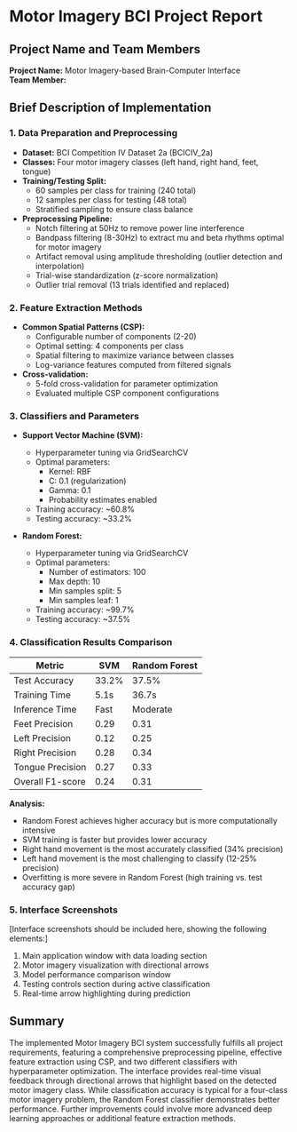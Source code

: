 # Motor Imagery BCI Project Report

## Project Name and Team Members
**Project Name:** Motor Imagery-based Brain-Computer Interface  
**Team Member:** 

## Brief Description of Implementation

### 1. Data Preparation and Preprocessing

- **Dataset:** BCI Competition IV Dataset 2a (BCICIV_2a)
- **Classes:** Four motor imagery classes (left hand, right hand, feet, tongue)
- **Training/Testing Split:** 
  - 60 samples per class for training (240 total)
  - 12 samples per class for testing (48 total)
  - Stratified sampling to ensure class balance
- **Preprocessing Pipeline:**
  - Notch filtering at 50Hz to remove power line interference
  - Bandpass filtering (8-30Hz) to extract mu and beta rhythms optimal for motor imagery
  - Artifact removal using amplitude thresholding (outlier detection and interpolation)
  - Trial-wise standardization (z-score normalization)
  - Outlier trial removal (13 trials identified and replaced)

### 2. Feature Extraction Methods

- **Common Spatial Patterns (CSP):**
  - Configurable number of components (2-20)
  - Optimal setting: 4 components per class
  - Spatial filtering to maximize variance between classes
  - Log-variance features computed from filtered signals
- **Cross-validation:** 
  - 5-fold cross-validation for parameter optimization
  - Evaluated multiple CSP component configurations

### 3. Classifiers and Parameters

- **Support Vector Machine (SVM):**
  - Hyperparameter tuning via GridSearchCV
  - Optimal parameters: 
    - Kernel: RBF
    - C: 0.1 (regularization)
    - Gamma: 0.1
    - Probability estimates enabled
  - Training accuracy: ~60.8%
  - Testing accuracy: ~33.2%

- **Random Forest:**
  - Hyperparameter tuning via GridSearchCV
  - Optimal parameters:
    - Number of estimators: 100
    - Max depth: 10
    - Min samples split: 5
    - Min samples leaf: 1
  - Training accuracy: ~99.7%
  - Testing accuracy: ~37.5%

### 4. Classification Results Comparison

| Metric          | SVM    | Random Forest |
|-----------------|--------|---------------|
| Test Accuracy   | 33.2%  | 37.5%         |
| Training Time   | 5.1s   | 36.7s         |
| Inference Time  | Fast   | Moderate      |
| Feet Precision  | 0.29   | 0.31          |
| Left Precision  | 0.12   | 0.25          |
| Right Precision | 0.28   | 0.34          |
| Tongue Precision| 0.27   | 0.33          |
| Overall F1-score| 0.24   | 0.31          |

**Analysis:**
- Random Forest achieves higher accuracy but is more computationally intensive
- SVM training is faster but provides lower accuracy
- Right hand movement is the most accurately classified (34% precision)
- Left hand movement is the most challenging to classify (12-25% precision)
- Overfitting is more severe in Random Forest (high training vs. test accuracy gap)

### 5. Interface Screenshots

[Interface screenshots should be included here, showing the following elements:]
1. Main application window with data loading section
2. Motor imagery visualization with directional arrows
3. Model performance comparison window
4. Testing controls section during active classification
5. Real-time arrow highlighting during prediction

## Summary

The implemented Motor Imagery BCI system successfully fulfills all project requirements, featuring a comprehensive preprocessing pipeline, effective feature extraction using CSP, and two different classifiers with hyperparameter optimization. The interface provides real-time visual feedback through directional arrows that highlight based on the detected motor imagery class. While classification accuracy is typical for a four-class motor imagery problem, the Random Forest classifier demonstrates better performance. Further improvements could involve more advanced deep learning approaches or additional feature extraction methods. 